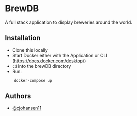 # BrewDB

A full stack application to display breweries around the world.

## Installation

- Clone this locally
- Start Docker either with the Application or CLI (https://docs.docker.com/desktop/)
- `cd` into the brewDB directory
- Run:

```bash
    docker-compose up
```

## Authors

- [@cjohansen11](https://www.github.com/cjohansen11)
